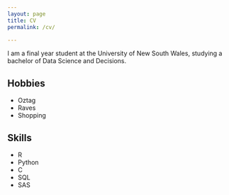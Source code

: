 ```yaml
---
layout: page
title: CV
permalink: /cv/

---
```


I am a final year student at the University of New South Wales, studying a bachelor of Data Science and Decisions. 

## Hobbies 
- Oztag 
- Raves 
- Shopping 


## Skills 
- R 
- Python 
- C 
- SQL 
- SAS 
